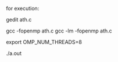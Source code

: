 for execution:

gedit ath.c

gcc -fopenmp ath.c 
gcc -lm -fopenmp ath.c

export OMP_NUM_THREADS=8

./a.out
